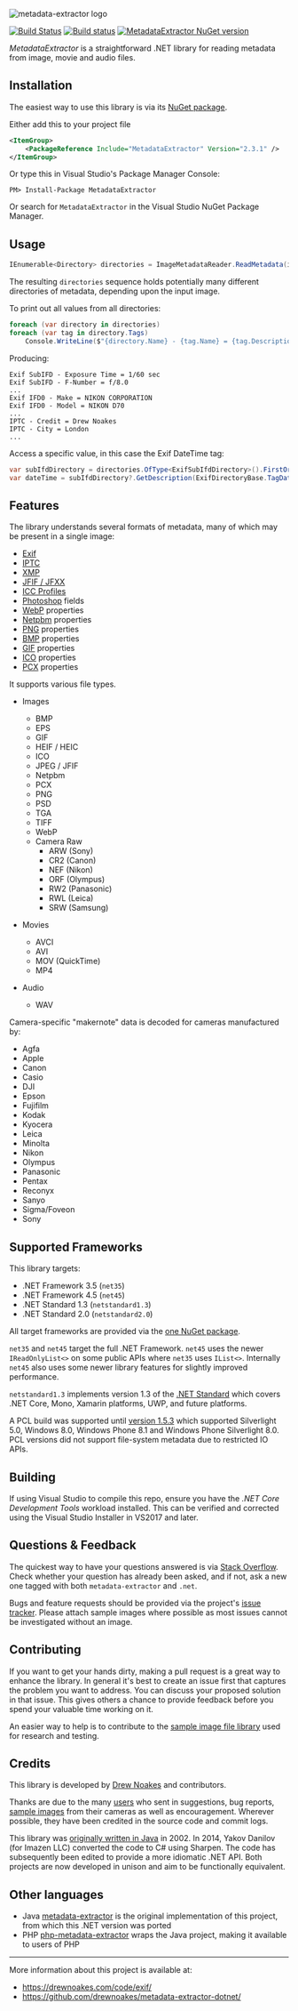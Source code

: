 ![metadata-extractor logo](https://cdn.rawgit.com/drewnoakes/metadata-extractor/master/Resources/metadata-extractor-logo.svg)

[![Build Status](https://dev.azure.com/metadata-extractor/metadata-extractor-dotnet/_apis/build/status/drewnoakes.metadata-extractor-dotnet?branchName=master)](https://dev.azure.com/metadata-extractor/metadata-extractor-dotnet/_build/latest?definitionId=1&branchName=master)
[![Build status](https://ci.appveyor.com/api/projects/status/90hfuleg8wj8r956?svg=true)](https://ci.appveyor.com/project/drewnoakes/metadata-extractor-dotnet)
[![MetadataExtractor NuGet version](https://img.shields.io/nuget/v/MetadataExtractor.svg)](https://www.nuget.org/packages/MetadataExtractor/)
<!--[![MetadataExtractor NuGet pre-release version](https://img.shields.io/nuget/vpre/MetadataExtractor.svg)](https://www.nuget.org/packages/MetadataExtractor/)-->

_MetadataExtractor_ is a straightforward .NET library for reading metadata from image, movie and audio files.

## Installation

The easiest way to use this library is via its [NuGet package](https://www.nuget.org/packages/MetadataExtractor/).

Either add this to your project file

```xml
<ItemGroup>
    <PackageReference Include="MetadataExtractor" Version="2.3.1" />
</ItemGroup>
```

Or type this in Visual Studio's Package Manager Console:

```
PM> Install-Package MetadataExtractor
```

Or search for `MetadataExtractor` in the Visual Studio NuGet Package Manager.

## Usage

```csharp
IEnumerable<Directory> directories = ImageMetadataReader.ReadMetadata(imagePath);
```

The resulting `directories` sequence holds potentially many different directories of metadata, depending upon the input image.

To print out all values from all directories:

```csharp
foreach (var directory in directories)
foreach (var tag in directory.Tags)
    Console.WriteLine($"{directory.Name} - {tag.Name} = {tag.Description}");
```

Producing:

```text
Exif SubIFD - Exposure Time = 1/60 sec
Exif SubIFD - F-Number = f/8.0
...
Exif IFD0 - Make = NIKON CORPORATION
Exif IFD0 - Model = NIKON D70
...
IPTC - Credit = Drew Noakes
IPTC - City = London
...
```

Access a specific value, in this case the Exif DateTime tag:

```csharp
var subIfdDirectory = directories.OfType<ExifSubIfdDirectory>().FirstOrDefault();
var dateTime = subIfdDirectory?.GetDescription(ExifDirectoryBase.TagDateTime);
```

## Features

The library understands several formats of metadata, many of which may be present in a single image:

* [Exif](http://en.wikipedia.org/wiki/Exchangeable_image_file_format)
* [IPTC](http://en.wikipedia.org/wiki/IPTC)
* [XMP](http://en.wikipedia.org/wiki/Extensible_Metadata_Platform)
* [JFIF / JFXX](http://en.wikipedia.org/wiki/JPEG_File_Interchange_Format)
* [ICC Profiles](http://en.wikipedia.org/wiki/ICC_profile)
* [Photoshop](http://en.wikipedia.org/wiki/Photoshop) fields
* [WebP](http://en.wikipedia.org/wiki/WebP) properties
* [Netpbm](https://en.wikipedia.org/wiki/Netpbm_format) properties
* [PNG](http://en.wikipedia.org/wiki/Portable_Network_Graphics) properties
* [BMP](http://en.wikipedia.org/wiki/BMP_file_format) properties
* [GIF](http://en.wikipedia.org/wiki/Graphics_Interchange_Format) properties
* [ICO](https://en.wikipedia.org/wiki/ICO_(file_format)) properties
* [PCX](http://en.wikipedia.org/wiki/PCX) properties

It supports various file types.

* Images
  * BMP
  * EPS
  * GIF
  * HEIF / HEIC
  * ICO
  * JPEG / JFIF
  * Netpbm
  * PCX
  * PNG
  * PSD
  * TGA
  * TIFF
  * WebP
  * Camera Raw
    * ARW (Sony)
    * CR2 (Canon)
    * NEF (Nikon)
    * ORF (Olympus)
    * RW2 (Panasonic)
    * RWL (Leica)
    * SRW (Samsung)

* Movies
  * AVCI
  * AVI
  * MOV (QuickTime)
  * MP4

* Audio
  * WAV

Camera-specific "makernote" data is decoded for cameras manufactured by:

* Agfa
* Apple
* Canon
* Casio
* DJI
* Epson
* Fujifilm
* Kodak
* Kyocera
* Leica
* Minolta
* Nikon
* Olympus
* Panasonic
* Pentax
* Reconyx
* Sanyo
* Sigma/Foveon
* Sony

## Supported Frameworks

This library targets:

- .NET Framework 3.5 (`net35`)
- .NET Framework 4.5 (`net45`)
- .NET Standard 1.3 (`netstandard1.3`)
- .NET Standard 2.0 (`netstandard2.0`)

All target frameworks are provided via the [one NuGet package](https://www.nuget.org/packages/MetadataExtractor).

`net35` and `net45` target the full .NET Framework. `net45` uses the newer `IReadOnlyList<>` on some public APIs where `net35` uses `IList<>`. Internally `net45` also uses some newer library features for slightly improved performance.

`netstandard1.3` implements version 1.3 of the [.NET Standard](https://docs.microsoft.com/en-us/dotnet/articles/standard/library) which covers .NET Core, Mono, Xamarin platforms, UWP, and future platforms. 

A PCL build was supported until [version 1.5.3](https://www.nuget.org/packages/MetadataExtractor/1.5.3) which supported Silverlight 5.0, Windows 8.0, Windows Phone 8.1 and Windows Phone Silverlight 8.0. PCL versions did not support file-system metadata due to restricted IO APIs.

## Building

If using Visual Studio to compile this repo, ensure you have the _.NET Core Development Tools_ workload installed. This can be verified and corrected using the Visual Studio Installer in VS2017 and later.

## Questions & Feedback

The quickest way to have your questions answered is via [Stack Overflow](http://stackoverflow.com/questions/tagged/metadata-extractor).
Check whether your question has already been asked, and if not, ask a new one tagged with both `metadata-extractor` and `.net`.

Bugs and feature requests should be provided via the project's [issue tracker](https://github.com/drewnoakes/metadata-extractor-dotnet/issues).
Please attach sample images where possible as most issues cannot be investigated without an image.

## Contributing

If you want to get your hands dirty, making a pull request is a great way to enhance the library.
In general it's best to create an issue first that captures the problem you want to address.
You can discuss your proposed solution in that issue.
This gives others a chance to provide feedback before you spend your valuable time working on it.

An easier way to help is to contribute to the [sample image file library](https://github.com/drewnoakes/metadata-extractor-images/wiki) used for research and testing.

## Credits

This library is developed by [Drew Noakes](https://drewnoakes.com/code/exif/) and contributors.

Thanks are due to the many [users](https://github.com/drewnoakes/metadata-extractor/wiki/UsedBy) who sent in suggestions, bug reports,
[sample images](https://github.com/drewnoakes/metadata-extractor-images/wiki) from their cameras as well as encouragement.
Wherever possible, they have been credited in the source code and commit logs.

This library was [originally written in Java](https://github.com/drewnoakes/metadata-extractor/) in 2002.
In 2014, Yakov Danilov (for Imazen LLC) converted the code to C# using Sharpen.
The code has subsequently been edited to provide a more idiomatic .NET API.
Both projects are now developed in unison and aim to be functionally equivalent.

## Other languages

- Java  [metadata-extractor](https://github.com/drewnoakes/metadata-extractor) is the original implementation of this project, from which this .NET version was ported
- PHP [php-metadata-extractor](https://github.com/gomoob/php-metadata-extractor) wraps the Java project, making it available to users of PHP

---

More information about this project is available at:

* https://drewnoakes.com/code/exif/
* https://github.com/drewnoakes/metadata-extractor-dotnet/
